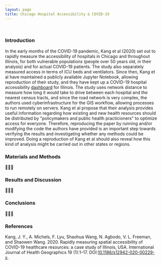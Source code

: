 ```yaml
---
layout: page
title: Chicago Hospital Accessibility & COVID-19
---
```


&ensp;

### Introduction

In the early months of the COVID-19 pandemic, Kang et al (2020) set out to rapidly measure the accessibility of hospitals in Chicago and throughout Illinois, for both vulnerable populations (people over 50 years old, in their analysis) and for actual COVID-19 patients. The study also separately measured access in terms of ICU beds and ventilators. Since then, Kang et al have maintained a publicly available Jupyter Notebook, allowing reproduction of their study, and they have kept up a COVID-19 hospital accessibility [dashboard](https://wherecovid19.cigi.illinois.edu/spatialAccess.html) for Illinois. The study uses network distance to measure how long it would take to drive between each hospital and the nearest census tracts, and since the road network is very complex, the authors used cyberinfrastructure for the GIS workflow, allowing processes to run remotely on servers. Kang et al propose that their analysis provides useful information regarding how existing and new health resources should be distributed by "policymakers and public health practicioners" to optimize access for everyone. Therefore, reproducing the paper by running and/or modifying the code the authors have provided is an important step towards verifying the results and investigating whether any methods could be improved. Doing a reproduction of Kang et al should also reveal how this kind of analysis might be carried out in other states or regions.

### Materials and Methods

🐌🐌🐌

### Results and Discussion

🐌🐌🐌

### Conclusions

🐌🐌🐌

### References

Kang, J. Y., A. Michels, F. Lyu, Shaohua Wang, N. Agbodo, V. L. Freeman, and Shaowen Wang. 2020. Rapidly measuring spatial accessibility of COVID-19 healthcare resources: a case study of Illinois, USA. International Journal of Health Geographics 19 (1):1–17. DOI:[10.1186/s12942-020-00229-x](https://doi.org/10.1186/s12942-020-00229-x).

&ensp;

